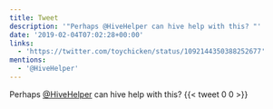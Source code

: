 ```yaml
---
title: Tweet
description: '"Perhaps @HiveHelper can hive help with this? "'
date: '2019-02-04T07:02:28+00:00'
links:
  - 'https://twitter.com/toychicken/status/1092144350388252677'
mentions:
  - '@HiveHelper'
---
```

Perhaps [@HiveHelper](https://twitter.com/@HiveHelper) can hive help with this? 
      {{< tweet 0 0 >}}
    
